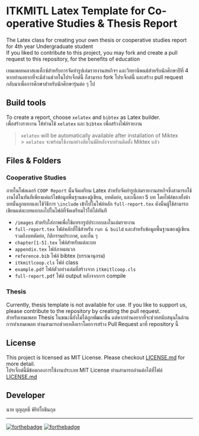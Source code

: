 # ITKMITL Latex Template for Co-operative Studies & Thesis Report

The Latex class for creating your own thesis or cooperative studies report for 4th year Undergraduate student<br>
If you liked to contribute to this project, you may fork and create a pull request to this repository, for the benefits of education

เทมเพลทคลาสเลเท็กซ์สำหรับการจัดทำรูปเล่มรายงานสหกิจฯ และวิทยานิพนธ์สำหรับนักศึกษาปีที่ 4<br>
หากท่านอยากที่จะมีส่วนช่วยในโปรเจ็กต์นี้ ก็สามารถ fork โปรเจ็กต์นี้ และสร้าง pull request กลับมาเพื่อการศึกษาสำหรับนักศึกษารุ่นต่อ ๆ ไป

## Build tools

To create a report, choose `xelatex` and `bibtex` as Latex builder.<br>
เพื่อสร้างรายงาน ให้ท่านใช้ `xelatex` และ `bibtex` เพื่อสร้างไฟล์รายงาน

> `xelatex` will be automatically available after installation of Miktex<br> > `xelatex` จะพร้อมใช้งานอย่างอัตโนมัติหลังจากท่านติดตั้ง Miktex แล้ว

## Files & Folders

### Cooperative Studies

ภายในโฟลเดอร์ `COOP Report` นั้นจัดเตรียม Latex สำหรับจัดทำรูปเล่มรายงานสหกิจซึ่งสามารถใช้งานได้ในทันทีเพียงแค่แก้ไขข้อมูลพื้นฐานของผู้เขียน, บทคัดย่อ, และเนื้อหา 5 บท โดยไฟล์ของทั้งห้าบทนั้นถูกแยกและใช้วิธีการ `\include` เข้าไปในไฟล์หลัก `full-report.tex` ดังนั้นผู้ใช้สามารถเขียนแต่ละบทแยกลงไปในไฟล์ที่จัดเตรียมไว้ให้ได้ทันที

- `/images` สำหรับใส่ภาพเพื่อใช้แทรกรูปประกอบลงในเล่มรายงาน
- `full-report.tex` ไฟล์หลักที่ใช้สำหรับ `run & build` และสำหรับข้อมูลพื้นฐานของผู้เขียน รวมถึงบทคัดย่อ, กิติกรรมประกาศ, และอื่น ๆ
- `chapter[1-5].tex` ไฟล์สำหรับแต่ละบท
- `appendix.tex` ไฟล์ภาคผนวก
- `reference.bib` ไฟล์ bibtex (บรรณานุกรม)
- `itkmitlcoop.cls` ไฟล์ class
- `example.pdf` ไฟล์ตัวอย่างเล่มที่สร้างจาก `itkmitlcoop.cls`
- `full-report.pdf` ไฟล์ output หลังจากการ compile

### Thesis

Currently, thesis template is not available for use. If you like to support us, please contribute to the repository by creating the pull request.<br>
สำหรับเทมเพลท Thesis ในขณะนี้ยังไม่ได้ถูกพัฒนาขึ้น แต่หากท่านอยากที่จะช่วยสนับสนุนในด้านการทำเทมเพลท ท่านสามารถช่วยเหลือเราโดยการสร้าง Pull Request มาที่ repository นี้

## License

This project is licensed as MIT License. Please checkout [LICENSE.md](https://github.com/dsmlr/IT-KMITL-Latex/blob/master/LICENSE) for more detail.<br>
โปรเจ็กต์นี้มีข้อตกลงการใช้งานประเภท MIT License ท่านสามารถอ่านต่อได้ที่ไฟล์ [LICENSE.md](https://github.com/dsmlr/IT-KMITL-Latex/blob/master/LICENSE)

## Developer

นาย บุญฤทธิ์ พิริย์โยธินกุล

---

[![forthebadge](https://forthebadge.com/images/badges/built-with-love.svg)](https://forthebadge.com)
[![forthebadge](https://forthebadge.com/images/badges/powered-by-responsibility.svg)](https://forthebadge.com)

